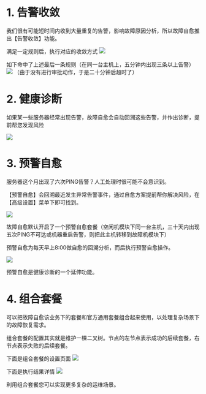 
# 1. 告警收敛 
我们很有可能短时间内收到大量重复的告警，影响故障原因分析，所以故障自愈推出【告警收敛】功能。

满足一定规则后，执行对应的收敛方式
![](https://mc.qcloudimg.com/static/img/b6bbc913516f5578455134c8ba1fcfb4/14955235563509.jpg)

如下命中了上述最后一条规则（在同一台主机上，五分钟内出现三条以上告警）
![](https://mc.qcloudimg.com/static/img/dee929eef7e96cbf5ac8c7b4b7a6b2a9/14955234725854.jpg)
（由于没有进行审批动作，于是二十分钟后超时了）
# 2. 健康诊断
如果某一些服务器经常出现告警，故障自愈会自动回溯这些告警，并作出诊断，提前帮您发现风险

![](https://mc.qcloudimg.com/static/img/15a1cf5ec9986861833155e4c0934e90/14955238707264.jpg)

# 3. 预警自愈

服务器这个月出现了六次PING告警？人工处理时很可能不会意识到。

【预警自愈】会回溯最近发生异常告警事件，通过自愈方案提前帮你解决风险，在【高级设置】菜单下即可找到。

![](https://mc.qcloudimg.com/static/img/95d9831c10ecc3070027b8098e7ba3cb/14955236702912.jpg)

故障自愈默认开启了一个预警自愈套餐（空闲机模块下同一台主机，三十天内出现五次PING不可达或机器重启告警，则把此主机转移到故障机模块下）

预警自愈为每天早上8:00做自愈的回溯分析，而后执行预警自愈操作。

![](https://mc.qcloudimg.com/static/img/6c62349830048764c6b64a0ac308375d/14955091745764.jpg)

预警自愈是健康诊断的一个延伸功能。

# 4. 组合套餐

可以把故障自愈该业务下的套餐和官方通用套餐组合起来使用，以处理复杂场景下的故障恢复需求。

组合套餐的配置其实就是维护一棵二叉树。节点的左节点表示成功的后续套餐，右节点表示失败的后续套餐。

下面是组合套餐的设置页面
![](https://mc.qcloudimg.com/static/img/84417e166add95c052e5204336c261fa/14955228844734.jpg)

下面是执行结果详情
![](https://mc.qcloudimg.com/static/img/eba1c07ce6701750cbbf0ca49c4bb687/14955229063739.jpg)

利用组合套餐您可以实现更多复杂的运维场景。







